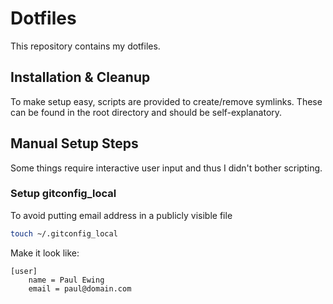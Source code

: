 # Dotfiles

This repository contains my dotfiles.

## Installation & Cleanup

To make setup easy, scripts are provided to create/remove symlinks. These can
be found in the root directory and should be self-explanatory.

## Manual Setup Steps

Some things require interactive user input and thus I didn't bother scripting.

### Setup gitconfig_local

To avoid putting email address in a publicly visible file
```bash
touch ~/.gitconfig_local
```

Make it look like:
```
[user]
    name = Paul Ewing
    email = paul@domain.com
```

